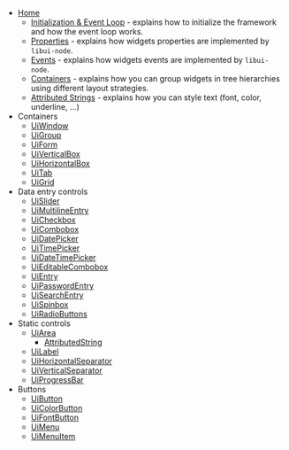 <!-- docs/_sidebar.md -->

* [Home](/)
  - [Initialization & Event Loop](initialization.md) - explains how to initialize the framework and how the event loop works.
  - [Properties](properties.md) - explains how widgets properties are implemented by `libui-node`.
  - [Events](events.md) - explains how widgets events are implemented by `libui-node`.
  - [Containers](containers.md) - explains how you can group widgets in tree hierarchies using different layout strategies.
  - [Attributed Strings](attributedstring.md) - explains how you can style text (font, color, underline, ...)
* Containers
  - [UiWindow](window.md)
  - [UiGroup](group.md)
  - [UiForm](form.md)
  - [UiVerticalBox](vertical-box.md)
  - [UiHorizontalBox](horizontal-box.md)
  - [UiTab](tab.md)
  - [UiGrid](grid.md)
* Data entry controls
  - [UiSlider](slider.md)
  - [UiMultilineEntry](multiline-entry.md)
  - [UiCheckbox](checkbox.md)
  - [UiCombobox](combobox.md)
  - [UiDatePicker](date-picker.md)
  - [UiTimePicker](time-picker.md)
  - [UiDateTimePicker](date-time-picker.md)
  - [UiEditableCombobox](editable-combobox.md)
  - [UiEntry](entry.md)
  - [UiPasswordEntry](password-entry.md)
  - [UiSearchEntry](search-entry.md)
  - [UiSpinbox](spinbox.md)
  - [UiRadioButtons](radio-buttons.md)
* Static controls
  - [UiArea](area.md)
      + [AttributedString](attributedstring.md)
  - [UiLabel](label.md)
  - [UiHorizontalSeparator](horizontal-separator.md)
  - [UiVerticalSeparator](vertical-separator.md)
  - [UiProgressBar](progress-bar.md)
* Buttons
  - [UiButton](button.md)
  - [UiColorButton](color-button.md)
  - [UiFontButton](font-button)
  - [UiMenu](menu.md)
  - [UiMenuItem](menu.md)
